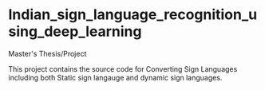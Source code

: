 # Indian_sign_language_recognition_using_deep_learning
Master's Thesis/Project

This project contains the source code for Converting Sign Languages including both Static sign langauge and dynamic sign languages.

